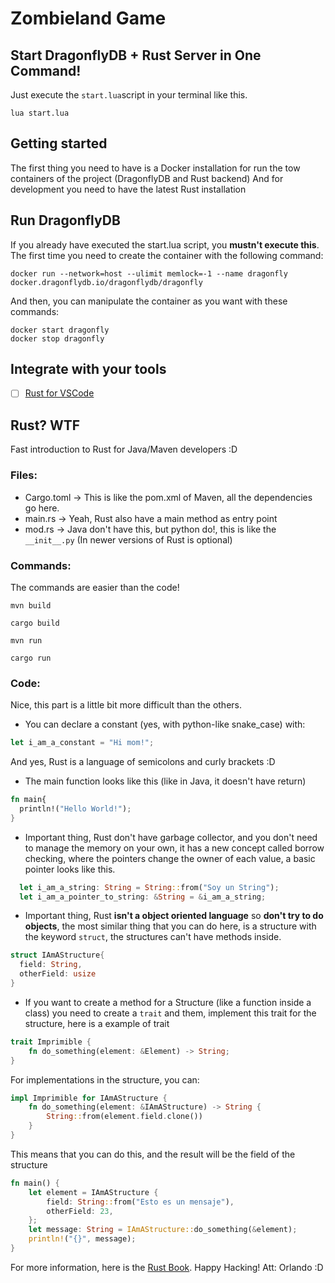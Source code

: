 # Zombieland Game

## Start DragonflyDB + Rust Server in One Command!
Just execute the `start.lua`script in your terminal like this.
```
lua start.lua
```

## Getting started
The first thing you need to have is a Docker installation for run the tow containers of the project (DragonflyDB and Rust backend)
And for development you need to have the latest Rust installation

## Run DragonflyDB
If you already have executed the start.lua script, you **mustn't execute this**.
The first time you need to create the container with the following command:
```
docker run --network=host --ulimit memlock=-1 --name dragonfly docker.dragonflydb.io/dragonflydb/dragonfly
```
And then, you can manipulate the container as you want with these commands:
```
docker start dragonfly
docker stop dragonfly
```

## Integrate with your tools

- [ ] [Rust for VSCode](https://code.visualstudio.com/docs/languages/rust)

## Rust? WTF
Fast introduction to Rust for Java/Maven developers :D

### Files: 
- Cargo.toml -> This is like the pom.xml of Maven, all the dependencies go here.
- main.rs    -> Yeah, Rust also have a main method as entry point
- mod.rs    -> Java don't have this, but python do!, this is like the  `__init__.py` (In newer versions of Rust is optional)

### Commands: 
The commands are easier than the code!

`mvn build`
```
cargo build 
```

`mvn run`
```
cargo run 
```

### Code: 
Nice, this part is a little bit more difficult than the others.

- You can declare a constant (yes, with python-like snake_case) with:
```rust
let i_am_a_constant = "Hi mom!";
```
And yes, Rust is a language of semicolons and curly brackets :D

- The main function looks like this (like in Java, it doesn't have return)
```rust
fn main{
  println!("Hello World!");
}
```
- Important thing, Rust don't have garbage collector, and you don't need to manage the memory on your own, it has a new concept called borrow checking, where the pointers change the owner of each value, a basic pointer looks like this.
```rust
  let i_am_a_string: String = String::from("Soy un String");
  let i_am_a_pointer_to_string: &String = &i_am_a_string;
```

- Important thing, Rust **isn't a object oriented language** so **don't try to do objects**, the most similar thing that you can do here, is a structure with the keyword `struct`, the structures can't have methods inside.
```rust
struct IAmAStructure{
  field: String,
  otherField: usize
}
```

- If you want to create a method for a Structure (like a function inside a class) you need to create a `trait` and them, implement this trait for the structure, here is a example of trait
```rust
trait Imprimible {
    fn do_something(element: &Element) -> String;
}
```
For implementations in the structure, you can:
```rust
impl Imprimible for IAmAStructure {
    fn do_something(element: &IAmAStructure) -> String {
        String::from(element.field.clone())
    }
}
```
This means that you can do this, and the result will be the field of the structure
```rust
fn main() {
    let element = IAmAStructure {
        field: String::from("Esto es un mensaje"),
        otherField: 23,
    };
    let message: String = IAmAStructure::do_something(&element);
    println!("{}", message);
}
```

For more information, here is the [Rust Book](https://doc.rust-lang.org/book/).
Happy Hacking! Att: Orlando :D 


